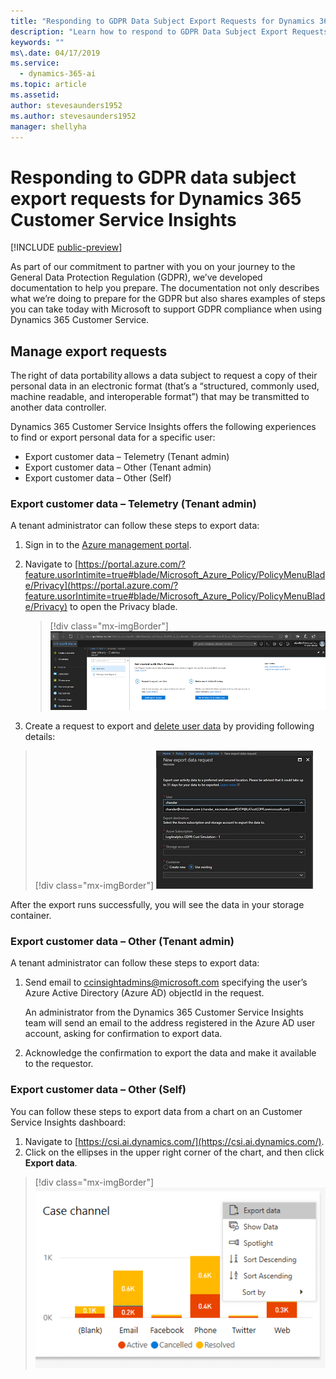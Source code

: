 ```yaml
---
title: "Responding to GDPR Data Subject Export Requests for Dynamics 365 Customer Service Insights"
description: "Learn how to respond​ to GDPR Data Subject Export Requests for Dynamics 365 Customer Service Insights."
keywords: ""
ms\.date: 04/17/2019
ms.service:
  - dynamics-365-ai
ms.topic: article
ms.assetid: 
author: stevesaunders1952
ms.author: stevesaunders1952
manager: shellyha
---
```


# Responding to GDPR data subject export requests for Dynamics 365 Customer Service Insights

[!INCLUDE [public-preview](../includes/public-preview.md)]

As part of our commitment to partner with you on your journey to the General Data Protection Regulation (GDPR), we’ve developed documentation to help you prepare. The documentation not only describes what we’re doing to prepare for the GDPR but also shares examples of steps you can take today with Microsoft to support GDPR compliance when using Dynamics 365 Customer Service.

## Manage export requests

The right of data portability allows a data subject to request a copy of their personal data in an electronic format (that’s a “structured, commonly used, machine readable, and interoperable format”) that may be transmitted to another data controller.

Dynamics 365 Customer Service Insights offers the following experiences to find or export personal data for a specific user:

* Export customer data – Telemetry (Tenant admin)
* Export customer data – Other (Tenant admin)
* Export customer data – Other (Self)

### Export customer data – Telemetry (Tenant admin)

A tenant administrator can follow these steps to export data:

1. Sign in to the [Azure management portal](https://ms.portal.azure.com).

2. Navigate to [https://portal.azure.com/?feature.usorIntimite=true#blade/Microsoft_Azure_Policy/PolicyMenuBlade/Privacy](https://portal.azure.com/?feature.usorIntimite=true#blade/Microsoft_Azure_Policy/PolicyMenuBlade/Privacy) to open the Privacy blade.

    > [!div class="mx-imgBorder"]
    > ![Privacy blade](media/ai-csi-gdpr-export1.png)

3. Create a request to export and [delete user data](gdpr-delete.md) by providing following details:

> [!div class="mx-imgBorder"]
> ![Request details](media/ai-csi-gdpr-export2.png)

After the export runs successfully, you will see the data in your storage container.

### Export customer data – Other (Tenant admin)

A tenant administrator can follow these steps to export data:

1. Send email to ccinsightadmins@microsoft.com specifying the user’s Azure Active Directory (Azure AD) objectId in the request.

    An administrator from the Dynamics 365 Customer Service Insights team will send an email to the address registered in the Azure AD user account, asking for confirmation to export data.
2. Acknowledge the confirmation to export the data and make it available to the requestor.

### Export customer data – Other (Self)

You can follow these steps to export data from a chart on an Customer Service Insights dashboard:

1. Navigate to [https://csi.ai.dynamics.com/](https://csi.ai.dynamics.com/).
2. Click on the ellipses in the upper right corner of the chart, and then click **Export data**.

> [!div class="mx-imgBorder"]
> ![Export data](media/ai-csi-gdpr-export3.png)
